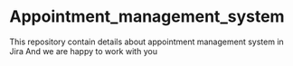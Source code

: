 # Appointment_management_system
This repository contain details about appointment management system in Jira
And we are happy to work with you
